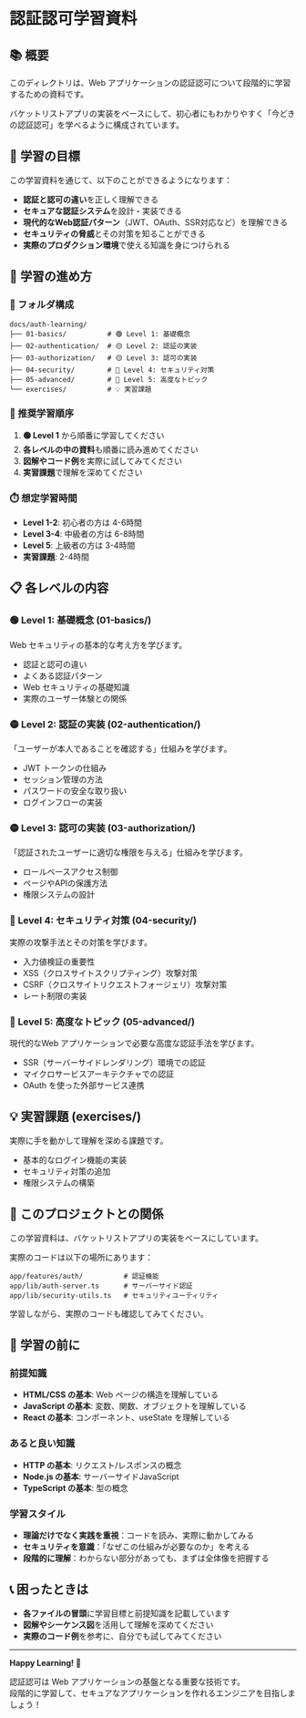 # 認証認可学習資料

## 📚 概要

このディレクトリは、Web アプリケーションの認証認可について段階的に学習するための資料です。

バケットリストアプリの実装をベースにして、初心者にもわかりやすく「今どきの認証認可」を学べるように構成されています。

## 🎯 学習の目標

この学習資料を通じて、以下のことができるようになります：

- **認証と認可の違い**を正しく理解できる
- **セキュアな認証システム**を設計・実装できる
- **現代的なWeb認証パターン**（JWT、OAuth、SSR対応など）を理解できる
- **セキュリティの脅威**とその対策を知ることができる
- **実際のプロダクション環境**で使える知識を身につけられる

## 📖 学習の進め方

### 📁 フォルダ構成

```
docs/auth-learning/
├── 01-basics/          # 🟢 Level 1: 基礎概念
├── 02-authentication/  # 🟡 Level 2: 認証の実装
├── 03-authorization/   # 🟡 Level 3: 認可の実装
├── 04-security/        # 🔴 Level 4: セキュリティ対策
├── 05-advanced/        # 🔴 Level 5: 高度なトピック
└── exercises/          # 💡 実習課題
```

### 🚀 推奨学習順序

1. **🟢 Level 1** から順番に学習してください
2. **各レベルの中の資料**も順番に読み進めてください
3. **図解やコード例**を実際に試してみてください
4. **実習課題**で理解を深めてください

### ⏱️ 想定学習時間

- **Level 1-2**: 初心者の方は 4-6時間
- **Level 3-4**: 中級者の方は 6-8時間  
- **Level 5**: 上級者の方は 3-4時間
- **実習課題**: 2-4時間

## 📋 各レベルの内容

### 🟢 Level 1: 基礎概念 (01-basics/)

Web セキュリティの基本的な考え方を学びます。

- 認証と認可の違い
- よくある認証パターン
- Web セキュリティの基礎知識
- 実際のユーザー体験との関係

### 🟡 Level 2: 認証の実装 (02-authentication/)

「ユーザーが本人であることを確認する」仕組みを学びます。

- JWT トークンの仕組み
- セッション管理の方法
- パスワードの安全な取り扱い
- ログインフローの実装

### 🟡 Level 3: 認可の実装 (03-authorization/)

「認証されたユーザーに適切な権限を与える」仕組みを学びます。

- ロールベースアクセス制御
- ページやAPIの保護方法
- 権限システムの設計

### 🔴 Level 4: セキュリティ対策 (04-security/)

実際の攻撃手法とその対策を学びます。

- 入力値検証の重要性
- XSS（クロスサイトスクリプティング）攻撃対策
- CSRF（クロスサイトリクエストフォージェリ）攻撃対策
- レート制限の実装

### 🔴 Level 5: 高度なトピック (05-advanced/)

現代的なWeb アプリケーションで必要な高度な認証手法を学びます。

- SSR（サーバーサイドレンダリング）環境での認証
- マイクロサービスアーキテクチャでの認証
- OAuth を使った外部サービス連携

## 💡 実習課題 (exercises/)

実際に手を動かして理解を深める課題です。

- 基本的なログイン機能の実装
- セキュリティ対策の追加
- 権限システムの構築

## 🔗 このプロジェクトとの関係

この学習資料は、バケットリストアプリの実装をベースにしています。

実際のコードは以下の場所にあります：

```
app/features/auth/          # 認証機能
app/lib/auth-server.ts      # サーバーサイド認証
app/lib/security-utils.ts   # セキュリティユーティリティ
```

学習しながら、実際のコードも確認してみてください。

## 🤔 学習の前に

### 前提知識

- **HTML/CSS の基本**: Web ページの構造を理解している
- **JavaScript の基本**: 変数、関数、オブジェクトを理解している
- **React の基本**: コンポーネント、useState を理解している

### あると良い知識

- **HTTP の基本**: リクエスト/レスポンスの概念
- **Node.js の基本**: サーバーサイドJavaScript
- **TypeScript の基本**: 型の概念

### 学習スタイル

- **理論だけでなく実践を重視**：コードを読み、実際に動かしてみる
- **セキュリティを意識**：「なぜこの仕組みが必要なのか」を考える
- **段階的に理解**：わからない部分があっても、まずは全体像を把握する

## 📞 困ったときは

- **各ファイルの冒頭**に学習目標と前提知識を記載しています
- **図解やシーケンス図**を活用して理解を深めてください
- **実際のコード例**を参考に、自分でも試してみてください

---

**Happy Learning! 🚀**

認証認可は Web アプリケーションの基盤となる重要な技術です。  
段階的に学習して、セキュアなアプリケーションを作れるエンジニアを目指しましょう！